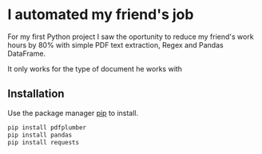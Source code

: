 # I automated my friend's job

For my first Python project I saw the oportunity to reduce my friend's work hours by 80% with 
simple PDF text extraction, Regex and Pandas DataFrame.

It only works for the type of document he works with

## Installation

Use the package manager [pip](https://pip.pypa.io/en/stable/) to install.

```bash
pip install pdfplumber
pip install pandas
pip install requests
```

